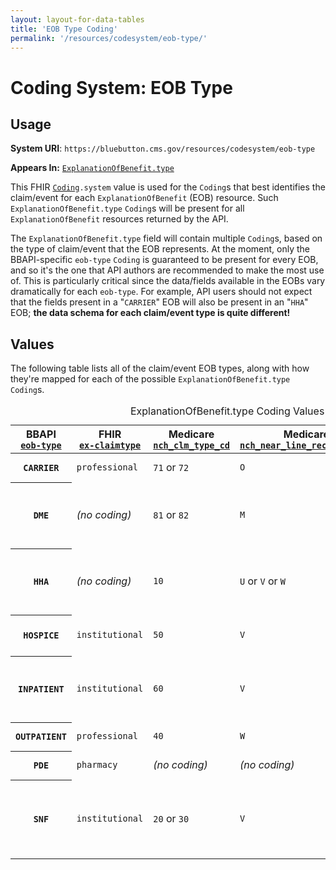 ```yaml
---
layout: layout-for-data-tables
title: 'EOB Type Coding'
permalink: '/resources/codesystem/eob-type/'
---
```

# Coding System: EOB Type

## Usage

**System URI**: `https://bluebutton.cms.gov/resources/codesystem/eob-type`

**Appears In:** <code><a href="http://hl7.org/fhir/STU3/explanationofbenefit-definitions.html#ExplanationOfBenefit.type">ExplanationOfBenefit.type</a></code>

This FHIR <code><a href="http://hl7.org/fhir/STU3/datatypes.html#coding">Coding</a>.system</code> value is used for the `Coding`s that best identifies the claim/event for each `ExplanationOfBenefit` (EOB) resource. Such `ExplanationOfBenefit.type` `Coding`s will be present for all `ExplanationOfBenefit` resources returned by the API.

The `ExplanationOfBenefit.type` field will contain multiple `Coding`s, based on the type of claim/event that the EOB represents. At the moment, only the BBAPI-specific `eob-type` `Coding` is guaranteed to be present for every EOB, and so it's the one that API authors are recommended to make the most use of. This is particularly critical since the data/fields available in the EOBs vary dramatically for each `eob-type`. For example, API users should not expect that the fields present in a "`CARRIER`" EOB will also be present in an "`HHA`" EOB; **the data schema for each claim/event type is quite different!**

<!-- TODO: Once available, this would be a great place to link to our EOB profiles, since we'll have one for each eob-type. -->

## Values

The following table lists all of the claim/event EOB types, along with how they're mapped for each of the possible `ExplanationOfBenefit.type` `Coding`s.

<table class="ds-c-table">
  <caption>ExplanationOfBenefit.type Coding Values</caption>
  <thead>
    <tr>
      <th scope="col">BBAPI<br /><code><a href="https://bluebutton.cms.gov/resources/codesystem/eob-type">eob-type</a></code></th>
      <th scope="col">FHIR<br /><code><a href="http://hl7.org/fhir/STU3/valueset-claim-type.html">ex-claimtype</a></code></th>
      <th scope="col">Medicare<br /><code><a href="https://bluebutton.cms.gov/resources/variables/nch_clm_type_cd">nch_clm_type_cd</a></code></th>
      <th scope="col">Medicare<br /><code><a href="https://bluebutton.cms.gov/resources/variables/nch_near_line_rec_ident_cd">nch_near_line_rec_ident_cd</a></code></th>
      <th scope="col">Description</th>
    </tr>
  </thead>
  <tbody>
    <tr>
      <th><code>CARRIER</code></th>
      <td><code>professional</code></td>
      <td><code>71</code> or <code>72</code></td>
      <td><code>O</code></td>
      <td><a href="https://www.medicare.gov/what-medicare-covers/part-b/what-medicare-part-b-covers.html">What Part B Covers</a></td>
    </tr>
    <tr>
      <th><code>DME</code></th>
      <td><em>(no coding)</em></td>
      <td><code>81</code> or <code>82</code></td>
      <td><code>M</code></td>
      <td><a href="https://www.medicare.gov/what-medicare-covers/part-b/durable-medical-equipment.html">What Part B Covers: Durable Medical Equipment</a></td>
    </tr>
    <tr>
      <th><code>HHA</code></th>
      <td><em>(no coding)</em></td>
      <td><code>10</code></td>
      <td><code>U</code> or <code>V</code> or <code>W</code></td>
      <td><a href="https://www.medicare.gov/coverage/home-health-services.html">What Part A Covers: Home Health Services</a></td>
    </tr>
    <tr>
      <th><code>HOSPICE</code></th>
      <td><code>institutional</code></td>
      <td><code>50</code></td>
      <td><code>V</code></td>
      <td><a href="https://www.medicare.gov/what-medicare-covers/part-a/part-a-coverage-hospice.html">What Part A Covers: Hospice</a></td>
    </tr>
    <tr>
      <th><code>INPATIENT</code></th>
      <td><code>institutional</code></td>
      <td><code>60</code></td>
      <td><code>V</code></td>
      <td><a href="https://www.medicare.gov/coverage/hospital-care-inpatient.html">What Part A Covers: Inpatient Hospital Care</a></td>
    </tr>
    <tr>
      <th><code>OUTPATIENT</code></th>
      <td><code>professional</code></td>
      <td><code>40</code></td>
      <td><code>W</code></td>
      <td><a href="https://www.medicare.gov/what-medicare-covers/part-b/what-medicare-part-b-covers.html">What Part B Covers</a></td>
    </tr>
    <tr>
      <th><code>PDE</code></th>
      <td><code>pharmacy</code></td>
      <td><em>(no coding)</em></td>
      <td><em>(no coding)</em></td>
      <td><a href="https://www.medicare.gov/part-d/coverage/part-d-coverage.html">What Drug Plans Cover</a></td>
    </tr>
    <tr>
      <th><code>SNF</code></th>
      <td><code>institutional</code></td>
      <td><code>20</code> or <code>30</code></td>
      <td><code>V</code></td>
      <td><a href="https://www.medicare.gov/what-medicare-covers/part-a/part-a-coverage-skilled-nursing-facilities.html">What Part A Covers: Skilled Nursing Facility Care</a></td>
    </tr>
  </tbody>
</table>
